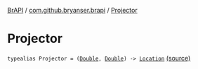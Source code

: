 [BrAPI](../index.md) / [com.github.bryanser.brapi](index.md) / [Projector](./-projector.md)

# Projector

`typealias Projector = (`[`Double`](https://kotlinlang.org/api/latest/jvm/stdlib/kotlin/-double/index.html)`, `[`Double`](https://kotlinlang.org/api/latest/jvm/stdlib/kotlin/-double/index.html)`) -> `[`Location`](https://hub.spigotmc.org/javadocs/spigot/org/bukkit/Location.html) [(source)](https://github.com/BryanSer/BrAPI/blob/ver-kotlin/src/main/kotlin/com/github/bryanser/brapi/Utils.kt#L22)